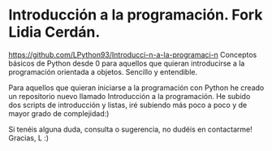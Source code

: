 # Introducción a la programación. Fork Lidia Cerdán.
https://github.com/LPython93/Introducci-n-a-la-programaci-n
Conceptos básicos de Python desde 0 para aquellos que quieran introducirse a la programación orientada a objetos.
Sencillo y entendible.

Para aquellos que quieran iniciarse a la programación con Python he creado un repositorio nuevo llamado Introducción a la programación. He subido dos scripts de introducción y listas, iré subiendo más poco a poco y
de mayor grado de complejidad:) 

Si tenéis alguna duda, consulta o sugerencia, no dudéis en contactarme! Gracias, L :)

